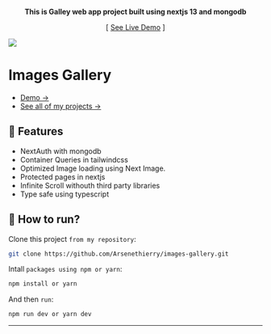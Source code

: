 <div align="center">


**This is Galley web app project built using nextjs 13 and mongodb**

[ [See Live Demo](https://images-gallery-rho.vercel.app/) ]


</div>

[![][banner-url]][docs-url]

# Images Gallery

- [Demo →](https://images-gallery-rho.vercel.app/)
- [See all of my projects →](https://github.com/Arsenethierry?tab=repositories)

## 🌼 Features

- NextAuth with mongodb 
- Container Queries in tailwindcss
- Optimized Image loading using Next Image.
- Protected pages in nextjs
- Infinite Scroll withouth third party libraries
- Type safe using typescript

## 📀 How to run?

Clone this project `from my repository`:
```bash
git clone https://github.com/Arsenethierry/images-gallery.git
```

Intall `packages using npm or yarn`:

```js
npm install or yarn
```
And then `run`:

```js
npm run dev or yarn dev
```

---

<div align="center">
  

</div>

[docs-url]: https://images-gallery-rho.vercel.app/
[banner-url]: https://i.ibb.co/Br7kq2v/image-galley.png
